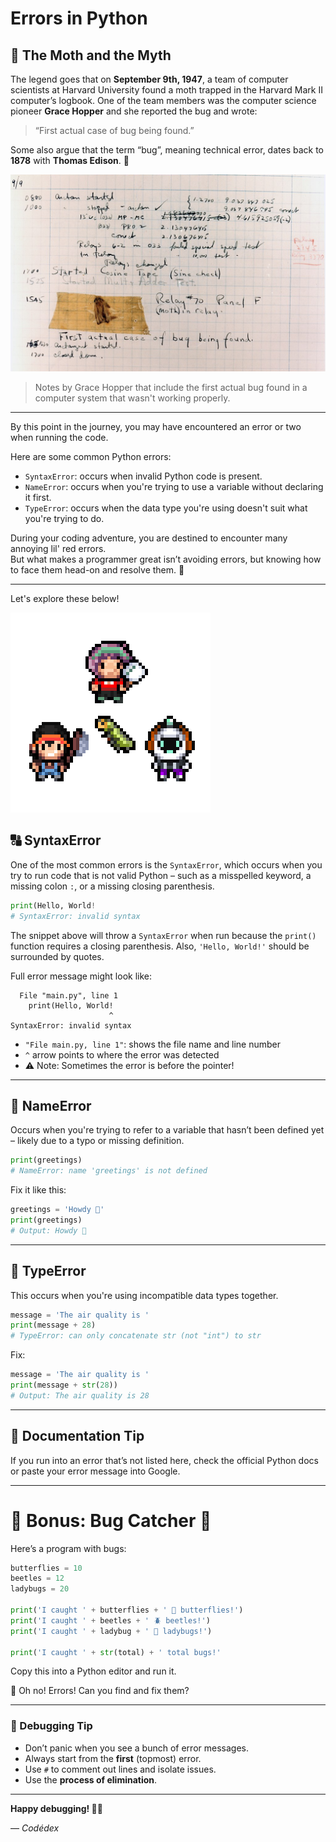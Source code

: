 # Errors in Python  
## 🦋 The Moth and the Myth

The legend goes that on **September 9th, 1947**, a team of computer scientists at Harvard University found a moth trapped in the Harvard Mark II computer’s logbook. One of the team members was the computer science pioneer **Grace Hopper** and she reported the bug and wrote:

> “First actual case of bug being found.”

Some also argue that the term “bug”, meaning technical error, dates back to **1878** with **Thomas Edison**. 🐛

![BUG](bug.png)

> Notes by Grace Hopper that include the first actual bug found in a computer system that wasn't working properly.

---

By this point in the journey, you may have encountered an error or two when running the code.

Here are some common Python errors:

- `SyntaxError`: occurs when invalid Python code is present.  
- `NameError`: occurs when you're trying to use a variable without declaring it first.  
- `TypeError`: occurs when the data type you're using doesn't suit what you're trying to do.  

During your coding adventure, you are destined to encounter many annoying lil' red errors.  
But what makes a programmer great isn’t avoiding errors, but knowing how to face them head-on and resolve them. 💪

---

Let's explore these below!

![DANCING GIF](dancing.gif)

## 🔠 SyntaxError

One of the most common errors is the `SyntaxError`, which occurs when you try to run code that is not valid Python – such as a misspelled keyword, a missing colon `:`, or a missing closing parenthesis.

```python
print(Hello, World!
# SyntaxError: invalid syntax
```

The snippet above will throw a `SyntaxError` when run because the `print()` function requires a closing parenthesis. Also, `'Hello, World!'` should be surrounded by quotes.

Full error message might look like:

```
  File "main.py", line 1
    print(Hello, World!
                      ^
SyntaxError: invalid syntax
```

- `"File main.py, line 1"`: shows the file name and line number  
- `^` arrow points to where the error was detected  
- ⚠️ Note: Sometimes the error is before the pointer!

---

## 🧾 NameError

Occurs when you're trying to refer to a variable that hasn’t been defined yet – likely due to a typo or missing definition.

```python
print(greetings)
# NameError: name 'greetings' is not defined
```

Fix it like this:

```python
greetings = 'Howdy 🤠'
print(greetings)
# Output: Howdy 🤠
```

---

## 🔢 TypeError

This occurs when you're using incompatible data types together.

```python
message = 'The air quality is '
print(message + 28)
# TypeError: can only concatenate str (not "int") to str
```

Fix:

```python
message = 'The air quality is '
print(message + str(28))
# Output: The air quality is 28
```

---

## 📘 Documentation Tip

If you run into an error that’s not listed here, check the official Python docs or paste your error message into Google.

---

# 🐞 Bonus: Bug Catcher 🔎

Here’s a program with bugs:

```python
butterflies = 10
beetles = 12
ladybugs = 20

print('I caught ' + butterflies + ' 🦋 butterflies!')
print('I caught ' + beetles + ' 🪲 beetles!')
print('I caught ' + ladybug + ' 🐞 ladybugs!')

print('I caught ' + str(total) + ' total bugs!'
```

Copy this into a Python editor and run it.

👀 Oh no! Errors! Can you find and fix them?

---

### 🧠 Debugging Tip

- Don’t panic when you see a bunch of error messages.
- Always start from the **first** (topmost) error.
- Use `#` to comment out lines and isolate issues.
- Use the **process of elimination**.

---

**Happy debugging! 🕵🏻**

— *Codédex*
